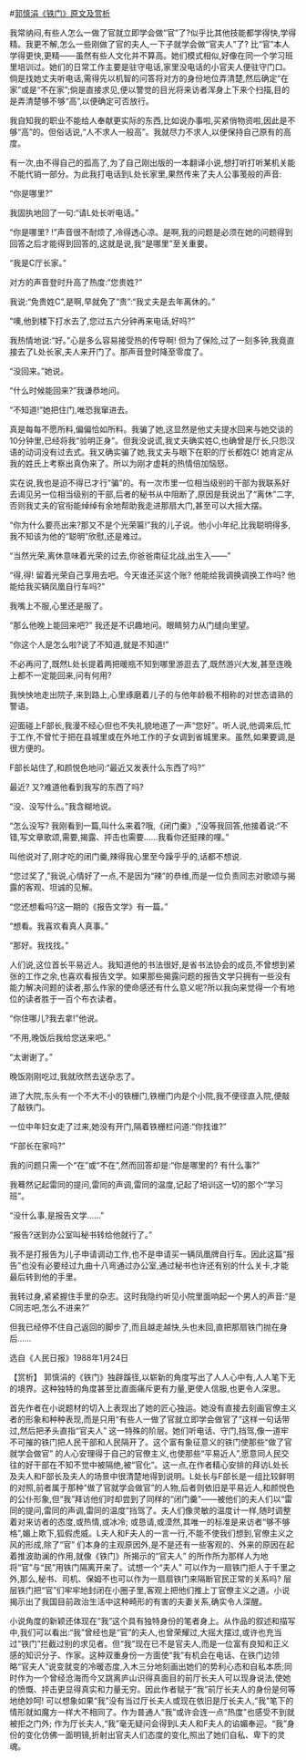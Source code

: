 #[郭慎涓《铁门》原文及赏析](https://www.vrrw.net/wx/15227.html)

我常纳闷,有些人怎么一做了官就立即学会做“官”了?似乎比其他技能都学得快,学得精。我更不解,怎么一些刚做了官的夫人,一下子就学会做“官夫人”了? 比“官”本人学得更快,更精——虽然有些人文化并不算高。她们模式相似,好像在同一个学习班里培训过。她们的日常工作主要是驻守电话,家里没电话的小官夫人便驻守门口。倘是找她丈夫听电话,需得先以机智的问答将对方的身份地位弄清楚,然后确定“在家”或是“不在家”;倘是直接求见,便以警觉的目光将来访者浑身上下来个扫描,目的是弄清楚够不够“高”,以便确定可否放行。

我自知我的职业不能给人奉献更实际的东西,比如说办事啦,买紧俏物资啦,因此是不够“高”的。但俗话说,“人不求人一般高”。我就尽力不求人,以便保持自己原有的高度。

有一次,由不得自己的孤高了,为了自己刚出版的一本翻译小说,想打听打听某机关能不能代销一部分。为此我打电话到L处长家里,果然传来了夫人公事笺般的声音:

“你是哪里?”

我固执地回了一句:“请L处长听电话。”

“你是哪里? !”声音很不耐烦了,冷得透心凉。是啊,我的问题是必须在她的问题得到回答之后才能得到回答的,这就是说,我“是哪里”至关重要。

“我是C厅长家。”

对方的声音登时升高了热度:“您贵姓?”

我说:“免贵姓C”,是啊,早就免了“贵”:“我丈夫是去年离休的。”

“噢,他到楼下打水去了,您过五六分钟再来电话,好吗?”

我热情地说:“好。”心是多么容易接受热的传导啊! 但为了保险,过了一刻多钟,我竟直接去了L处长家,夫人来开门了。那声音登时降至零度了。

“没回来。”她说。

“什么时候能回来?”我谦恭地问。

“不知道!”她把住门,唯恐我窜进去。

真是每每不愿所料,偏偏恰如所料。我骗了她,这显然是他丈夫提水回来与她交谈的10分钟里,已经将我“验明正身”。但我没说谎,我丈夫确实姓C,也确曾是厅长,只怨汉语的动词没有过去式。我又确实骗了她,我丈夫与眼下在职的厅长都姓C! 她肯定从我的姓氏上考察出真伪来了。所以为刚才虚耗的热情倍加恼怒。

实在说,我也是迫不得已才行“骗”的。有一次市里一位相当级别的干部为我联系好去谒见另一位相当级别的干部,后者的秘书从中阻断了,原因是我说出了“离休”二字,否则我丈夫的官衔能绰绰有余地帮助我走进那扇大门,甚至可以大摇大摆。

“你为什么要亮出来?那又不是个光荣匾!”我的儿子说。他小小年纪,比我聪明得多,我不知该为他的“聪明”欣慰,还是难过。

“当然光荣,离休意味着光荣的过去,你爸爸南征北战,出生入——”

“得,得! 留着光荣自己享用去吧。今天谁还买这个账? 他能给我调换调换工作吗? 他能给我买辆凤凰自行车吗?”

我嘴上不服,心里还是服了。

“那么他晚上能回来吧?” 我还是不识趣地问。眼睛努力从门缝向里望。

“你这个人是怎么啦?说了不知道,就是不知道!”

不必再问了,既然L处长提着两把暖瓶不知到哪里游逛去了,既然游兴大发,甚至连晚上都不一定能回来,问有何用?

我怏怏地走出院子,来到路上,心里琢磨着儿子的与他年龄极不相称的对世态谙熟的警语。

迎面碰上F部长,我漫不经心但也不失礼貌地道了一声“您好”。听人说,他调来后,忙于工作,不曾忙于把在县城里或在外地工作的子女调到省城里来。虽然,如果要调,是很方便的。

F部长站住了,和颜悦色地问:“最近又发表什么东西了吗?”

最近? 又?难道他看到我写的东西了吗?

“没、没写什么。”我含糊地说。

“怎么没写? 我刚看到一篇,叫什么来着?哦,《闭门羹》,”没等我回答,他接着说:“不错,写文章歌颂,需要,揭露、抨击也需要……我看你还挺辣的哩。”

叫他说对了,刚才吃的闭门羹,辣得我心里至今躁乎乎的,话都不想说.

“您过奖了,”我说,心情好了一点,不是因为“辣”的恭维,而是一位负责同志对歌颂与揭露的客观、坦诚的见解。

“您还想看吗?这一期的《报告文学》有一篇。”

“想看。我喜欢看真人真事。”

“那好。我找找。”

人们说,这位首长平易近人。我知道他的书法很好,是省书法协会的成员,不曾想到紧张的工作之余,也喜欢看报告文学。如果那些揭露问题的报告文学只拥有一些没有能力解决问题的读者,那么作家的使命感还有什么意义呢?所以我向来觉得一个有地位的读者胜于一百个布衣读者。

“你住哪儿?我去拿!”他说。

“不用,晚饭后我给您送来吧。”

“太谢谢了。”

晚饭刚刚吃过,我就欣然去送杂志了。

进了大院,东头有一个不大不小的铁栅门,铁栅门内是个小院,我不便径直入院,便敲了敲铁门。

一位中年妇女走了过来,她没有开门,隔着铁栅栏问道:“你找谁?”

“F部长在家吗?”

我的问题只需一个“在”或“不在”,然而回答却是:“你是哪里的? 有什么事?”

我蓦然记起雷同的提问,雷同的声调,雷同的温度,记起了培训这一切的那个“学习班”。

“没什么事,是报告文学……”

“报告?送到办公室叫秘书转给他就行了。”

我不是打报告为儿子申请调动工作,也不是申请买一辆凤凰牌自行车。因此这篇“报告”也没有必要经过九曲十八弯通过办公室,通过秘书也许还有别的什么关卡,才能最后转到他的手里。

我转过身,紧紧握住手里的杂志。这时我隐约听见小院里面响起一个男人的声音:“是C同志吧,怎么不进来?”

但我已经停不住自己返回的脚步了,而且越走越快,头也未回,直把那扇铁门抛在身后……

选自《人民日报》1988年1月24日



【赏析】 郭慎涓的《铁门》独辟蹊径,以崭新的角度写出了人人心中有,人人笔下无的境界。这种独特的角度甚至比直面痛斥更有力量,更使人信服,也更令人深思。

首先作者在小说题材的切入上表现出了她的匠心独运。她没有直接去刻画官僚主义者的形象和种种表现,而是只用“有些人一做了官就立即学会做官了”这样一句话带过,然后把矛头直指“官夫人” 这一特殊的阶层。她们听电话、守门,挡驾,像一道牢不可摧的铁门把人民干部和人民隔开了。这个富有象征意义的铁门使那些“做了官就学会做官” 的人心安理得于自己的官僚主义,也使那些“平易近人”,愿意同人民交往的好干部在不知不觉中被隔绝,被“官化”。这一点,在作者精心安排的拜访L处长及夫人和F部长及夫人的场景中很清楚地得到说明。L处长与F部长是一组比较鲜明的对照,前者属于那种“做了官就学会做官”的人物,后者则依旧是平易近人,和颜悦色的公仆形象,但“我”拜访他们时却尝到了同样的“闭门羹”——被他们的夫人们以“雷同的提问,雷同的声调,雷同的温度”挡驾了。夫人们像灵敏的温度计一样,随时调整着对来访者的态度,或热情,或冰冷; 或恳请,或漠然,其唯一的标准是来访者“够不够格”,媚上欺下,狐假虎威。L夫人和F夫人的一言一行,不能不使我们想到,官僚主义之风的形成,除了“官” 们本身的主观原因外,是不是还有一些客观的、外来的原因在起着推波助澜的作用,就像《铁门》所揭示的“官夫人” 的所作所为那样人为地将“官”与“民”用铁门隔离开来了。试想一个“夫人” 可以作为一扇铁门拒人于千里之外,那么,秘书、司机、保姆不也可以作为一扇扇铁门来隔断官民正常的关系吗? 层层铁门把“官”们牢牢地封闭在小圈子里,客观上把他们推上丁官僚主义之道。小说揭示出了我国目前政治生活中这种畸形的有害的夫妻关系,确实令人深醒。

小说角度的新颖还体现在“我”这个具有独特身份的笔者身上。从作品的叙述和描写中,我们可以看出:“我”曾经也是“官”的夫人,也曾荣耀过,大摇大摆过,或许也充当过“铁门”拦截过别的求见者。但“我”现在已不是官夫人,而是一位富有良知和正义感的知识分子、作家。这种双重身份一方面使“我”有机会在电话、在铁门边领略“官夫人”说变就变的冷暖态度,入木三分地刻画出她们的势利心态和自私本质;同时作为一个曾经沧海而今又跳离庐山识得真面目的前厅长夫人可以现身说法,使她的愤慨、抨击更显得真实和力量无穷。因此作者赋于“我”前厅长夫人的身份是何等地绝妙呵! 可以想象如果“我”没有当过厅长夫人或现在依旧是厅长夫人,“我”笔下的情形就如魔方一样大不相同了。作为普通人“我”或许会连一点“热度”也感受不到就被拒之门外; 作为厅长夫人,“我”毫无疑问会得到L夫人和F夫人的谄媚奉迎。“我”身份的变化仿佛一面明镜,折射出官夫人们态度的变化,照出了她们自私、卑下的灵魂。

